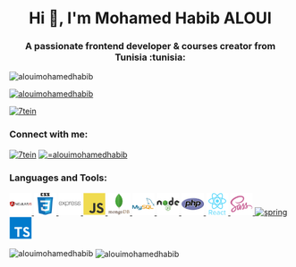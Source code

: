 <h1 align="center">Hi 👋, I'm Mohamed Habib ALOUI</h1>
<h3 align="center">A passionate frontend developer & courses creator from Tunisia :tunisia:</h3>

<p align="left"> <img src="https://komarev.com/ghpvc/?username=alouimohamedhabib&label=Profile%20views&color=0e75b6&style=flat" alt="alouimohamedhabib" /> </p>

<p align="left"> <a href="https://github.com/ryo-ma/github-profile-trophy"><img src="https://github-profile-trophy.vercel.app/?username=alouimohamedhabib" alt="alouimohamedhabib" /></a> </p>

<p align="left"> <a href="https://twitter.com/7tein" target="blank"><img src="https://img.shields.io/twitter/follow/7tein?logo=twitter&style=for-the-badge" alt="7tein" /></a> </p>

<h3 align="left">Connect with me:</h3>
<p align="left">
<a href="https://twitter.com/7tein" target="blank"><img align="center" src="https://cdn.jsdelivr.net/npm/simple-icons@3.0.1/icons/twitter.svg" alt="7tein" height="30" width="40" /></a>
<a href="https://www.youtube.com/c/=alouimohamedhabib" target="blank"><img align="center" src="https://cdn.jsdelivr.net/npm/simple-icons@3.0.1/icons/youtube.svg" alt="=alouimohamedhabib" height="30" width="40" /></a>
</p>

<h3 align="left">Languages and Tools:</h3>
<p align="left"> <a href="https://angular.io" target="_blank"> <img src="https://raw.githubusercontent.com/devicons/devicon/master/icons/angularjs/angularjs-original-wordmark.svg" alt="angularjs" width="40" height="40"/> </a> <a href="https://www.w3schools.com/css/" target="_blank"> <img src="https://raw.githubusercontent.com/devicons/devicon/master/icons/css3/css3-original-wordmark.svg" alt="css3" width="40" height="40"/> </a> <a href="https://expressjs.com" target="_blank"> <img src="https://raw.githubusercontent.com/devicons/devicon/master/icons/express/express-original-wordmark.svg" alt="express" width="40" height="40"/> </a> <a href="https://developer.mozilla.org/en-US/docs/Web/JavaScript" target="_blank"> <img src="https://raw.githubusercontent.com/devicons/devicon/master/icons/javascript/javascript-original.svg" alt="javascript" width="40" height="40"/> </a> <a href="https://www.mongodb.com/" target="_blank"> <img src="https://raw.githubusercontent.com/devicons/devicon/master/icons/mongodb/mongodb-original-wordmark.svg" alt="mongodb" width="40" height="40"/> </a> <a href="https://www.mysql.com/" target="_blank"> <img src="https://raw.githubusercontent.com/devicons/devicon/master/icons/mysql/mysql-original-wordmark.svg" alt="mysql" width="40" height="40"/> </a> <a href="https://nodejs.org" target="_blank"> <img src="https://raw.githubusercontent.com/devicons/devicon/master/icons/nodejs/nodejs-original-wordmark.svg" alt="nodejs" width="40" height="40"/> </a> <a href="https://www.php.net" target="_blank"> <img src="https://raw.githubusercontent.com/devicons/devicon/master/icons/php/php-original.svg" alt="php" width="40" height="40"/> </a> <a href="https://reactjs.org/" target="_blank"> <img src="https://raw.githubusercontent.com/devicons/devicon/master/icons/react/react-original-wordmark.svg" alt="react" width="40" height="40"/> </a> <a href="https://sass-lang.com" target="_blank"> <img src="https://raw.githubusercontent.com/devicons/devicon/master/icons/sass/sass-original.svg" alt="sass" width="40" height="40"/> </a> <a href="https://spring.io/" target="_blank"> <img src="https://www.vectorlogo.zone/logos/springio/springio-icon.svg" alt="spring" width="40" height="40"/> </a> <a href="https://www.typescriptlang.org/" target="_blank"> <img src="https://raw.githubusercontent.com/devicons/devicon/master/icons/typescript/typescript-original.svg" alt="typescript" width="40" height="40"/> </a> </p>

<p><img align="left" src="https://github-readme-stats.vercel.app/api/top-langs?username=alouimohamedhabib&show_icons=true&locale=en&layout=compact" alt="alouimohamedhabib" /></p>

<p>&nbsp;<img align="center" src="https://github-readme-stats.vercel.app/api?username=alouimohamedhabib&show_icons=true&locale=en" alt="alouimohamedhabib" /></p>
